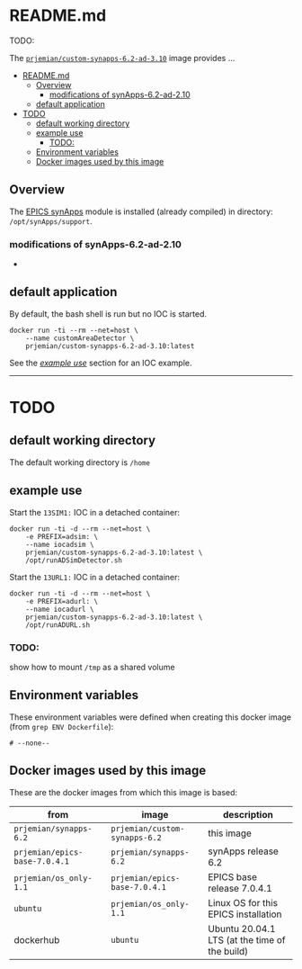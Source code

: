 # README.md

TODO:

The
[`prjemian/custom-synapps-6.2-ad-3.10`](https://hub.docker.com/r/prjemian/custom-synapps-6.2-ad-3.10/tags)
image provides ...

- [README.md](#readmemd)
  - [Overview](#overview)
    - [modifications of synApps-6.2-ad-2.10](#modifications-of-synapps-62-ad-210)
  - [default application](#default-application)
- [TODO](#todo)
  - [default working directory](#default-working-directory)
  - [example use](#example-use)
    - [TODO:](#todo-1)
  - [Environment variables](#environment-variables)
  - [Docker images used by this image](#docker-images-used-by-this-image)

## Overview

The [EPICS synApps](https://www.aps.anl.gov/BCDA/synApps) module is
installed (already compiled) in directory: `/opt/synApps/support`.

### modifications of synApps-6.2-ad-2.10

*

## default application

By default, the bash shell is run but no IOC is started.

    docker run -ti --rm --net=host \
        --name customAreaDetector \
        prjemian/custom-synapps-6.2-ad-3.10:latest

See the [*example use*](#example-use) section for an IOC example.

---

# TODO

## default working directory

The default working directory is `/home`

## example use

Start the `13SIM1:` IOC in a detached container:

    docker run -ti -d --rm --net=host \
        -e PREFIX=adsim: \
        --name iocadsim \
        prjemian/custom-synapps-6.2-ad-3.10:latest \
        /opt/runADSimDetector.sh

Start the `13URL1:` IOC in a detached container:

    docker run -ti -d --rm --net=host \
        -e PREFIX=adurl: \
        --name iocadurl \
        prjemian/custom-synapps-6.2-ad-3.10:latest \
        /opt/runADURL.sh

### TODO:
show how to mount `/tmp` as a shared volume

## Environment variables

These environment variables were defined when creating this docker image
(from `grep ENV Dockerfile`):

    # --none--


## Docker images used by this image

These are the docker images from which this image is based:

from | image | description
--- | --- | ---
`prjemian/synapps-6.2` |  `prjemian/custom-synapps-6.2` | this image
`prjemian/epics-base-7.0.4.1` |  `prjemian/synapps-6.2` | synApps release 6.2
`prjemian/os_only-1.1` | `prjemian/epics-base-7.0.4.1` |  EPICS base release 7.0.4.1
`ubuntu` | `prjemian/os_only-1.1` | Linux OS for this EPICS installation
dockerhub | `ubuntu` | Ubuntu 20.04.1 LTS (at the time of the build)
